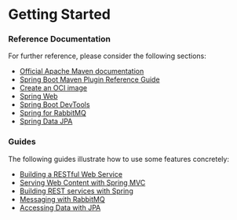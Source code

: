 # Getting Started

### Reference Documentation
For further reference, please consider the following sections:

* [Official Apache Maven documentation](https://maven.apache.org/guides/index.html)
* [Spring Boot Maven Plugin Reference Guide](https://docs.spring.io/spring-boot/docs/2.5.7/maven-plugin/reference/html/)
* [Create an OCI image](https://docs.spring.io/spring-boot/docs/2.5.7/maven-plugin/reference/html/#build-image)
* [Spring Web](https://docs.spring.io/spring-boot/docs/2.5.7/reference/htmlsingle/#boot-features-developing-web-applications)
* [Spring Boot DevTools](https://docs.spring.io/spring-boot/docs/2.5.7/reference/htmlsingle/#using-boot-devtools)
* [Spring for RabbitMQ](https://docs.spring.io/spring-boot/docs/2.5.7/reference/htmlsingle/#boot-features-amqp)
* [Spring Data JPA](https://docs.spring.io/spring-boot/docs/2.5.7/reference/htmlsingle/#boot-features-jpa-and-spring-data)

### Guides
The following guides illustrate how to use some features concretely:

* [Building a RESTful Web Service](https://spring.io/guides/gs/rest-service/)
* [Serving Web Content with Spring MVC](https://spring.io/guides/gs/serving-web-content/)
* [Building REST services with Spring](https://spring.io/guides/tutorials/bookmarks/)
* [Messaging with RabbitMQ](https://spring.io/guides/gs/messaging-rabbitmq/)
* [Accessing Data with JPA](https://spring.io/guides/gs/accessing-data-jpa/)

